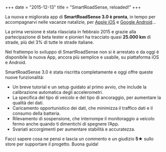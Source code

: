 +++
date = "2015-12-13"
title = "SmartRoadSense, reloaded!"
+++

La nuova e migliorata app di **SmartRoadSense&nbsp;3.0 è pronta**, in tempo per accompagnarvi nelle vacanze natalizie, per [Apple iOS](https://itunes.apple.com/us/app/smartroadsense/id1063716780?l=it&ls=1&mt=8) e [Google Android](https://play.google.com/store/apps/details?id=it.uniurb.smartroadsense)…

La prima versione è stata rilasciata in febbraio 2015 e grazie alla partecipazione di beta tester e pionieri ha tracciato quasi **25.000&nbsp;km** di strade, più del 3% di tutte le strade italiane.

Nel frattempo lo sviluppo di SmartRoadSense non si è arrestato e da oggi è disponibile la nuova App, ancora più semplice e usabile, su piattaforma iOS e Android.

SmartRoadSense 3.0 è stata riscritta completamente e oggi offre queste nuove funzionalità:

* Un breve tutorial e un setup guidato al primo avvio, che include la calibrazione automatica degli accelerometri.
* La specifica del tipo di veicolo e del tipo di ancoraggio, per aumentare la qualità dei dati.
* Caricamento opportunistico dei dati, che minimizza il traffico dati e il consumo della batteria.
* Rilevamento di sospensione, che interrompe il monitoraggio a veicolo fermo anche quando ti dimentichi di spegnere l’App.
* Svariati accorgimenti per aumentare stabilità e accuratezza.

Facci sapere cosa ne pensi e lascia un commento e un giudizio **5★** sullo store per supportare il progetto.
Buona guida!
